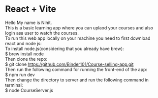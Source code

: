 # React + Vite
Hello My name is Nihit.
</br>
This is a basic learning app where you can uplaod your courses and also login asa user to watch the courses. 
</br>
To run this web app locally on your machine you need to first download react and node js:</br>
To install node.js(considering that you already have brew):</br>
$ brew install node</br>
Then clone the repo:</br>
$ git clone https://github.com/Binder101/Course-selling-app.git</br>
Then run the following command for running the front-end of the app:</br>
$ npm run dev</br>
Then change the directory to server and run the following command in terminal:</br>
$ node CourseServer.js
